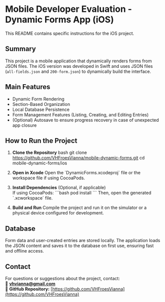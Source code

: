 # Mobile Developer Evaluation - Dynamic Forms App (iOS)

This README contains specific instructions for the iOS project.

## Summary
This project is a mobile application that dynamically renders forms from JSON files. The iOS version was developed in Swift and uses JSON files (`all-fields.json` and `200-form.json`) to dynamically build the interface.

## Main Features
- Dynamic Form Rendering
- Section-Based Organization
- Local Database Persistence
- Form Management Features (Listing, Creating, and Editing Entries)
- (Optional) Autosave to ensure progress recovery in case of unexpected app closure

## How to Run the Project

1. **Clone the Repository**
   bash
   git clone https://github.com/VHFroesVianna/mobile-dynamic-forms.git
   cd mobile-dynamic-forms/ios

2. **Open in Xcode**
   Open the \`DynamicForms.xcodeproj\` file or the workspace file if using CocoaPods.

3. **Install Dependencies** (Optional, if applicable)  
   If using CocoaPods:
   \`\`\`bash
   pod install
   \`\`\`
   Then, open the generated \`.xcworkspace\` file.

4. **Build and Run**
   Compile the project and run it on the simulator or a physical device configured for development.

## Database
Form data and user-created entries are stored locally. The application loads the JSON content and saves it to the database on first use, ensuring fast and offline access.

## Contact
For questions or suggestions about the project, contact:  
📧 **vhvianna@gmail.com**  
🔗 **GitHub Repository:** [https://github.com/VHFroesVianna](https://github.com/VHFroesVianna)
